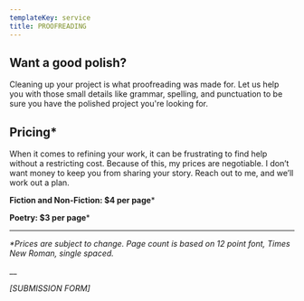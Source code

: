 ```yaml
---
templateKey: service
title: PROOFREADING
---
```

## Want a good polish?

Cleaning up your project is what proofreading was made for. Let us help you with those small details like grammar, spelling, and punctuation to be sure you have the polished project you're looking for.

## Pricing*

When it comes to refining your work, it can be frustrating to find help without a restricting cost. Because of this, my prices are negotiable. I don’t want money to keep you from sharing your story. Reach out to me, and we’ll work out a plan.

**Fiction and Non-Fiction: $4 per page***  

**Poetry: $3 per page***

- - -

_\*Prices are subject to change. Page count is based on 12 point font, Times New Roman, single spaced._

__

_\[SUBMISSION FORM]_
